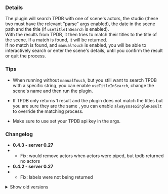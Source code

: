 ### Details

The plugin will search TPDB with one of scene's actors, the studio (these two must have the relevant "parse" args enabled), the date in the scene path and the title (if `useTitleInSearch` is enabled).  
With the results from TPDB, it then tries to match their titles to the title of the scene. If a match is found, it will be returned.  
If no match is found, and `manualTouch` is enabled, you will be able to interactively search or enter the scene's details, until you confirm the result or quit the process.

### Tips

- When running without `manualTouch`, but you still want to search TPDB with a specific string, you can enable `useTitleInSearch`, change the scene's name and then run the plugin.

- If TPDB only returns 1 result and the plugin does not match the titles but you are sure they are the same , you can enable `alwaysUseSingleResult` to override the matching process.

- Make sure to use set your TPDB api key in the args.

### Changelog

- **0.4.3 - server 0.27**
- - Fix: would remove actors when actors were piped, but tpdb returned no actors
- **0.4.2 - server 0.27**
- - Fix: labels were not being returned

<details>
  <summary>Show old versions</summary>
  
- **0.4.1 - server 0.27**
- - Added API key support for 0.4.0 series (see 0.3.2).

- **0.4.0 - server 0.27**
- - Added support for porn-vault 0.27

- **0.3.2 - server 0.26**
- - As of 15/04/2021, an API key is required. See `args.apiKey`

</details>
